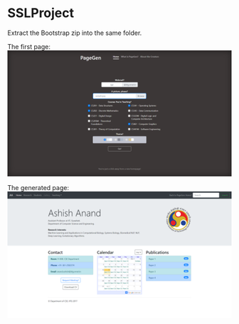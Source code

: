# SSLProject

Extract the Bootstrap zip into the same folder.  

The first page:
![Form page](https://github.com/ameya98/SSLProject/blob/master/screenshots/Screenshot%20(29).png)

The generated page:
![Main Page](https://github.com/ameya98/SSLProject/blob/master/screenshots/Screenshot%20(31).png)
